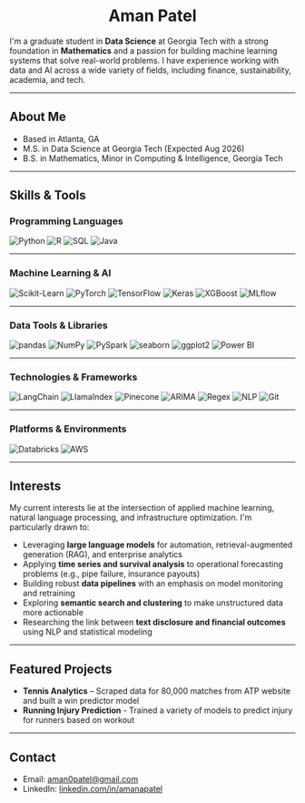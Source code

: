 <h1 align="center">Aman Patel</h1>


I'm a graduate student in **Data Science** at Georgia Tech with a strong foundation in **Mathematics** and a passion for building machine learning systems that solve real-world problems. I have experience working with data and AI across a wide variety of fields, including finance, sustainability, academia, and tech.

---

## About Me

- Based in Atlanta, GA  
- M.S. in Data Science at Georgia Tech (Expected Aug 2026)  
- B.S. in Mathematics, Minor in Computing & Intelligence, Georgia Tech  

---

## Skills & Tools

### Programming Languages  
![Python](https://img.shields.io/badge/Python-3776AB?style=flat-square&logo=python&logoColor=white)
![R](https://img.shields.io/badge/R-276DC3?style=flat-square&logo=r&logoColor=white)
![SQL](https://img.shields.io/badge/SQL-003B57?style=flat-square&logo=postgresql&logoColor=white)
![Java](https://img.shields.io/badge/Java-007396?style=flat-square&logo=java&logoColor=white)

---

### Machine Learning & AI  
![Scikit-Learn](https://img.shields.io/badge/Scikit--Learn-F7931E?style=flat-square&logo=scikit-learn&logoColor=black)
![PyTorch](https://img.shields.io/badge/PyTorch-EE4C2C?style=flat-square&logo=pytorch&logoColor=white)
![TensorFlow](https://img.shields.io/badge/TensorFlow-FF6F00?style=flat-square&logo=tensorflow&logoColor=white)
![Keras](https://img.shields.io/badge/Keras-D00000?style=flat-square&logo=keras&logoColor=white)
![XGBoost](https://img.shields.io/badge/XGBoost-EC6839?style=flat-square&logo=python&logoColor=white)
![MLflow](https://img.shields.io/badge/MLflow-0194E2?style=flat-square)

---

### Data Tools & Libraries  
![pandas](https://img.shields.io/badge/pandas-150458?style=flat-square&logo=pandas&logoColor=white)
![NumPy](https://img.shields.io/badge/NumPy-013243?style=flat-square&logo=numpy&logoColor=white)
![PySpark](https://img.shields.io/badge/PySpark-E25A1C?style=flat-square)
![seaborn](https://img.shields.io/badge/seaborn-2E8B57?style=flat-square)
![ggplot2](https://img.shields.io/badge/ggplot2-EE4444?style=flat-square)
![Power BI](https://img.shields.io/badge/Power%20BI-F2C811?style=flat-square&logo=powerbi&logoColor=black)

---

### Technologies & Frameworks  
![LangChain](https://img.shields.io/badge/LangChain-000000?style=flat-square)
![LlamaIndex](https://img.shields.io/badge/LlamaIndex-4B32C3?style=flat-square)
![Pinecone](https://img.shields.io/badge/Pinecone-1E90FF?style=flat-square)
![ARIMA](https://img.shields.io/badge/ARIMA-4682B4?style=flat-square)
![Regex](https://img.shields.io/badge/Regex-E10098?style=flat-square)
![NLP](https://img.shields.io/badge/NLP-9C27B0?style=flat-square)
![Git](https://img.shields.io/badge/Git-F05032?style=flat-square&logo=git&logoColor=white)

---

### Platforms & Environments  
![Databricks](https://img.shields.io/badge/Databricks-FE4720?style=flat-square&logo=databricks&logoColor=white)
![AWS](https://img.shields.io/badge/AWS-232F3E?style=flat-square&logo=amazon-aws&logoColor=white)

---

## Interests

My current interests lie at the intersection of applied machine learning, natural language processing, and infrastructure optimization. I'm particularly drawn to:

- Leveraging **large language models** for automation, retrieval-augmented generation (RAG), and enterprise analytics  
- Applying **time series and survival analysis** to operational forecasting problems (e.g., pipe failure, insurance payouts)  
- Building robust **data pipelines** with an emphasis on model monitoring and retraining  
- Exploring **semantic search and clustering** to make unstructured data more actionable  
- Researching the link between **text disclosure and financial outcomes** using NLP and statistical modeling

---

## Featured Projects

- **Tennis Analytics** – Scraped data for 80,000 matches from ATP website and built a win predictor model  
- **Running Injury Prediction** - Trained a variety of models to predict injury for runners based on workout

---

## Contact

- Email: aman0patel@gmail.com  
- LinkedIn: [linkedin.com/in/amanapatel](https://linkedin.com/in/amanapatel)

